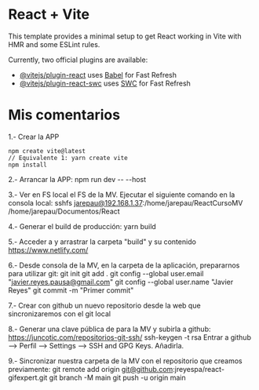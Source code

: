 # React + Vite

This template provides a minimal setup to get React working in Vite with HMR and some ESLint rules.

Currently, two official plugins are available:

- [@vitejs/plugin-react](https://github.com/vitejs/vite-plugin-react/blob/main/packages/plugin-react/README.md) uses [Babel](https://babeljs.io/) for Fast Refresh
- [@vitejs/plugin-react-swc](https://github.com/vitejs/vite-plugin-react-swc) uses [SWC](https://swc.rs/) for Fast Refresh


# Mis comentarios #

1.- Crear la APP
    
    npm create vite@latest
    // Equivalente 1: yarn create vite
    npm install
    
2.- Arrancar la APP:
    npm run dev -- --host

3.- Ver en FS local el FS de la MV. Ejecutar el siguiente comando en la consola local:
    sshfs jarepau@192.168.1.37:/home/jarepau/ReactCursoMV /home/jarepau/Documentos/React

4.- Generar el build de producción:
    yarn build

5.- Acceder a y arrastrar la carpeta "build" y su contenido
    https://www.netlify.com/

6.- Desde consola de la MV, en la carpeta de la aplicación, prepararnos para utilizar git:
    git init
    git add .
    git config --global user.email "javier.reyes.pausa@gmail.com"
    git config --global user.name "Javier Reyes"
    git commit -m "Primer commit"

7.- Crear con github un nuevo repositorio desde la web que sincronizaremos con el git local

8.- Generar una clave pública de para la MV y subirla a github: https://juncotic.com/repositorios-git-ssh/
    ssh-keygen -t rsa
    Entrar a github --> Perfil --> Settings --> SSH and GPG Keys. Añadirla. 

9.- Sincronizar nuestra carpeta de la MV con el repositorio que creamos previamente:
    git remote add origin git@github.com:jreyespa/react-gifexpert.git
    git branch -M main
    git push -u origin main